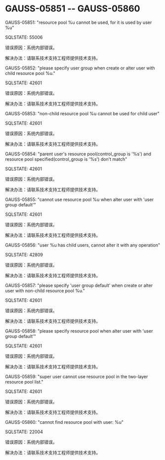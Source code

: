 # GAUSS-05851 -- GAUSS-05860<a name="ZH-CN_TOPIC_0302072902"></a>

GAUSS-05851: "resource pool %u cannot be used, for it is used by user %u"

SQLSTATE: 55006

错误原因：系统内部错误。

解决办法：请联系技术支持工程师提供技术支持。

GAUSS-05852: "please specify user group when create or alter user with child resource pool %u."

SQLSTATE: 42601

错误原因：系统内部错误。

解决办法：请联系技术支持工程师提供技术支持。

GAUSS-05853: "non-child resource pool %u cannot be used for child user"

SQLSTATE: 42601

错误原因：系统内部错误。

解决办法：请联系技术支持工程师提供技术支持。

GAUSS-05854: "parent user's resource pool\(control\_group is '%s'\) and resource pool specified\(control\_group is '%s'\) don't match"

SQLSTATE: 42601

错误原因：系统内部错误。

解决办法：请联系技术支持工程师提供技术支持。

GAUSS-05855: "cannot use resource pool %u when alter user with 'user group default'"

SQLSTATE: 42601

错误原因：系统内部错误。

解决办法：请联系技术支持工程师提供技术支持。

GAUSS-05856: "user %u has child users, cannot alter it with any operation"

SQLSTATE: 42809

错误原因：系统内部错误。

解决办法：请联系技术支持工程师提供技术支持。

GAUSS-05857: "please specify 'user group default' when create or alter user with non-child resource pool %u."

SQLSTATE: 42601

错误原因：系统内部错误。

解决办法：请联系技术支持工程师提供技术支持。

GAUSS-05858: "please specify resource pool when alter user with 'user group default'"

SQLSTATE: 42601

错误原因：系统内部错误。

解决办法：请联系技术支持工程师提供技术支持。

GAUSS-05859: "super user cannot use resource pool in the two-layer resource pool list."

SQLSTATE: 42601

错误原因：系统内部错误。

解决办法：请联系技术支持工程师提供技术支持。

GAUSS-05860: "cannot find resource pool with user: %u"

SQLSTATE: 22004

错误原因：系统内部错误。

解决办法：请联系技术支持工程师提供技术支持。

